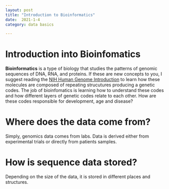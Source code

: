 ```yaml
---
layout: post
title: "Introduction to Bioinformatics"
date:  2021-1-4
category: data basics

---
```



# Introduction into Bioinfomatics

**Bioinformatics** is a type of biology that studies the patterns of genomic sequences of DNA, RNA, and proteins. If these are new concepts to you, 
I suggest reading the [NIH Human Genome Introduction](https://www.genome.gov/About-Genomics/Introduction-to-Genomics) to learn how these molecules are 
composed of repeating strucutures producing a genetic codes. The job of bioinfomatics is learning how to understand these codes and how different layers 
of genetic codes relate to each other. How are these codes responsible for development, age and disease? 

# Where does the data come from? 
Simply, genomics data comes from labs. Data is derived either from experimental trials or directly from patients samples. 

# How is sequence data stored?
Depending on the size of the data, it is stored in different places and structures. 
